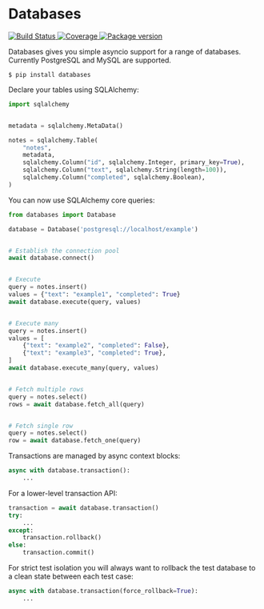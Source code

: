 # Databases

<p>
<a href="https://travis-ci.org/encode/databases">
    <img src="https://travis-ci.org/encode/databases.svg?branch=master" alt="Build Status">
</a>
<a href="https://codecov.io/gh/encode/databases">
    <img src="https://codecov.io/gh/encode/databases/branch/master/graph/badge.svg" alt="Coverage">
</a>
<a href="https://pypi.org/project/databases/">
    <img src="https://badge.fury.io/py/databases.svg" alt="Package version">
</a>
</p>

Databases gives you simple asyncio support for a range of databases.
Currently PostgreSQL and MySQL are supported.

```shell
$ pip install databases
```

Declare your tables using SQLAlchemy:

```python
import sqlalchemy


metadata = sqlalchemy.MetaData()

notes = sqlalchemy.Table(
    "notes",
    metadata,
    sqlalchemy.Column("id", sqlalchemy.Integer, primary_key=True),
    sqlalchemy.Column("text", sqlalchemy.String(length=100)),
    sqlalchemy.Column("completed", sqlalchemy.Boolean),
)
```

You can now use SQLAlchemy core queries:

```python
from databases import Database

database = Database('postgresql://localhost/example')


# Establish the connection pool
await database.connect()


# Execute
query = notes.insert()
values = {"text": "example1", "completed": True}
await database.execute(query, values)


# Execute many
query = notes.insert()
values = [
    {"text": "example2", "completed": False},
    {"text": "example3", "completed": True},
]
await database.execute_many(query, values)


# Fetch multiple rows
query = notes.select()
rows = await database.fetch_all(query)


# Fetch single row
query = notes.select()
row = await database.fetch_one(query)
```

Transactions are managed by async context blocks:

```python
async with database.transaction():
    ...
```

For a lower-level transaction API:

```python
transaction = await database.transaction()
try:
    ...
except:
    transaction.rollback()
else:
    transaction.commit()
```

For strict test isolation you will always want to rollback the test database
to a clean state between each test case:

```python
async with database.transaction(force_rollback=True):
    ...
```
